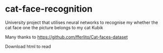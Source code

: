 # cat-face-recognition
University project that utilises neural networks to recognise my whether the cat face one the picture belongs to my cat Kubik

Many thanks to https://github.com/fferlito/Cat-faces-dataset 

Download html to read
